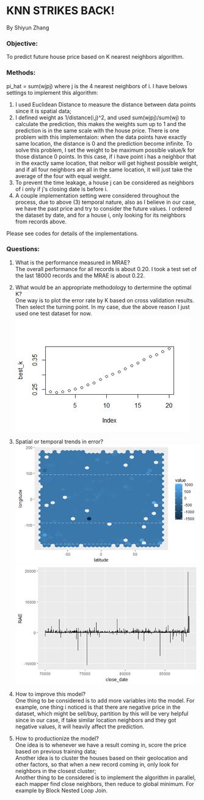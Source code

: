 # KNN STRIKES BACK!
By Shiyun Zhang

### Objective:
To predict future house price based on K nearest neighbors algorithm.

### Methods:
pi_hat = sum(wjpj) where j is the 4 nearest neighbors of i. I have belows settings to implement this algorithm:
1. I used Euclidean Distance to measure the distance between data points since it is spatial data;
2. I defined weight as 1/distance(i,j)^2, and used sum(wjpj)/sum(wj) to calculate the prediction, this makes the weights sum up to 1 and the prediction is in the same scale with the house price. There is one problem with this implementaion: when the data points have exactly same location, the distance is 0 and the prediction become infinite. To solve this problem, I set the weight to be maximum possible value/k for those distance 0 points. In this case, if i have point i has a neighbor that in the exactly same location, that neibor will get highest possible weight, and if all four neighbors are all in the same location, it will just take the average of the four with equal weight. 
3. To prevent the time leakage, a house j can be considered as neighbors of i only if j's closing date is before i.
4. A couple implementation setting were considered throughout the process, due to above (3) temporal nature, also as I believe in our case, we have the past price and try to consider the future values. I ordered the dataset by date, and for a house i, only looking for its neighbors from records above.

Please see codes for details of the implementations.

### Questions:
1. What is the performance measured in MRAE?  
The overall performance for all records is about 0.20. I took a test set of the last 18000 records and the MRAE is about 0.22.

2. What would be an appropriate methodology to dertermine the optimal K?  
One way is to plot the error rate by K based on cross validation results. Then select the turning point. In my case, due the above reason I just used one test dataset for now.  
![Spatial vs Error](https://github.com/blueanglezsy/ML-Case/blob/master/bestk.png)  

3. Spatial or temporal trends in error?  
![Spatial vs Error](https://github.com/blueanglezsy/ML-Case/blob/master/spatial.png)  
![Spatial vs Error](https://github.com/blueanglezsy/ML-Case/blob/master/time%20vs%20error.png)  

4. How to improve this model?  
One thing to be considered is to add more variables into the model. For example, one thing i noticed is that there are negative price in the dataset, which might be sell/buy, partition by this will be very helpful since in our case, if take similar location neighbors and they got negative values, it will heavily affect the prediction.

5. How to productionize the model?  
One idea is to whenever we have a result coming in, score the price based on previous training data;  
Another idea is to cluster the houses based on their geolocation and other factors, so that when a new record coming in, only look for neighbors in the closest cluster;  
Another thing to be considered is to implement the algorithm in parallel, each mapper find close neighbors, then reduce to global minimum. For example by Block Nested Loop Join.



